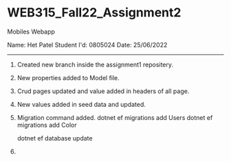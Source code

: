 # WEB315_Fall22_Assignment2
 Mobiles Webapp

Name: Het Patel
Student I'd: 0805024
Date: 25/06/2022

---------------------------------------------------------------------------------------------------
1. Created new branch inside the assignment1 repositery.
2. New properties added to Model file.
3. Crud pages updated and value added in headers of all page.
4. New values added in seed data and updated.
5. Migration command added.
   dotnet ef migrations add Users
   dotnet ef migrations add Color

   dotnet ef database update
6. 